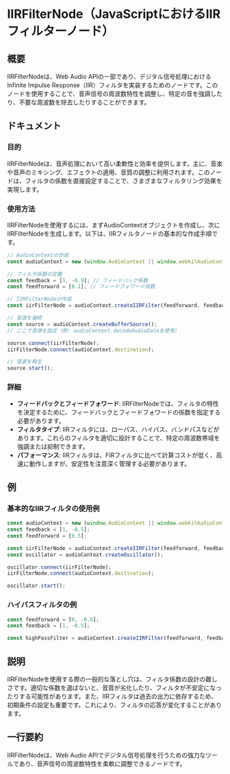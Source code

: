 <!--
Meta Description: # IIRFilterNode（JavaScriptにおけるIIRフィルターノード） ## 概要 IIRFilterNodeは、Web Audio APIの一部であり、デジタル信号処理におけるInfinite Impulse Response（IIR）フィルタを実装するためのノードです。このノードを...
Meta Keywords: const, audiocontext, iirfilternode, feedback, feedforward
-->

# IIRFilterNode（JavaScriptにおけるIIRフィルターノード）

## 概要
IIRFilterNodeは、Web Audio APIの一部であり、デジタル信号処理におけるInfinite Impulse Response（IIR）フィルタを実装するためのノードです。このノードを使用することで、音声信号の周波数特性を調整し、特定の音を強調したり、不要な周波数を除去したりすることができます。

## ドキュメント
### 目的
IIRFilterNodeは、音声処理において高い柔軟性と効率を提供します。主に、音楽や音声のミキシング、エフェクトの適用、音質の調整に利用されます。このノードは、フィルタの係数を直接設定することで、さまざまなフィルタリング効果を実現します。

### 使用方法
IIRFilterNodeを使用するには、まずAudioContextオブジェクトを作成し、次にIIRFilterNodeを生成します。以下は、IIRフィルタノードの基本的な作成手順です。

```javascript
// AudioContextの作成
const audioContext = new (window.AudioContext || window.webkitAudioContext)();

// フィルタ係数の定義
const feedback = [1, -0.9]; // フィードバック係数
const feedforward = [0.1]; // フィードフォワード係数

// IIRFilterNodeの作成
const iirFilterNode = audioContext.createIIRFilter(feedforward, feedback);

// 音源を接続
const source = audioContext.createBufferSource();
// ここで音源を設定（例: audioContext.decodeAudioDataを使用）

source.connect(iirFilterNode);
iirFilterNode.connect(audioContext.destination);

// 音源を再生
source.start();
```

### 詳細
- **フィードバックとフィードフォワード**: IIRFilterNodeでは、フィルタの特性を決定するために、フィードバックとフィードフォワードの係数を指定する必要があります。
- **フィルタタイプ**: IIRフィルタには、ローパス、ハイパス、バンドパスなどがあります。これらのフィルタを適切に設計することで、特定の周波数帯域を強調または抑制できます。
- **パフォーマンス**: IIRフィルタは、FIRフィルタに比べて計算コストが低く、高速に動作しますが、安定性を注意深く管理する必要があります。

## 例
### 基本的なIIRフィルタの使用例

```javascript
const audioContext = new (window.AudioContext || window.webkitAudioContext)();
const feedback = [1, -0.5];
const feedforward = [0.5];

const iirFilterNode = audioContext.createIIRFilter(feedforward, feedback);
const oscillator = audioContext.createOscillator();

oscillator.connect(iirFilterNode);
iirFilterNode.connect(audioContext.destination);

oscillator.start();
```

### ハイパスフィルタの例

```javascript
const feedforward = [0, -0.5];
const feedback = [1, -0.5];

const highPassFilter = audioContext.createIIRFilter(feedforward, feedback);
```

## 説明
IIRFilterNodeを使用する際の一般的な落とし穴は、フィルタ係数の設計の難しさです。適切な係数を選ばないと、音質が劣化したり、フィルタが不安定になったりする可能性があります。また、IIRフィルタは過去の出力に依存するため、初期条件の設定も重要です。これにより、フィルタの応答が変化することがあります。

## 一行要約
IIRFilterNodeは、Web Audio APIでデジタル信号処理を行うための強力なツールであり、音声信号の周波数特性を柔軟に調整できるノードです。